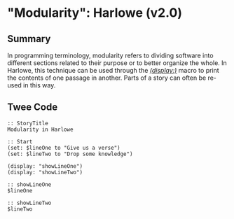 # "Modularity": Harlowe (v2.0)

## Summary

In programming terminology, modularity refers to dividing software into different sections related to their purpose or to better organize the whole. In Harlowe, this technique can be used through the [*(display:)*](https://twine2.neocities.org/#macro_display) macro to print the contents of one passage in another. Parts of a story can often be re-used in this way.

## Twee Code

```
:: StoryTitle
Modularity in Harlowe

:: Start
(set: $lineOne to "Give us a verse")
(set: $lineTwo to "Drop some knowledge")

(display: "showLineOne")
(display: "showLineTwo")

:: showLineOne
$lineOne

:: showLineTwo
$lineTwo
```
